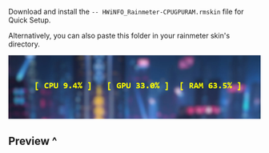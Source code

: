 Download and install the ```-- HWiNFO_Rainmeter-CPUGPURAM.rmskin``` file for Quick Setup. 

Alternatively, you can also paste this folder in your rainmeter skin's directory.

![Preview](https://github.com/sha6a6/Rainmeter-Skins/blob/main/--%20HWiNFO_Rainmeter-CPUGPURAM/preview.png?raw=true)

## Preview ^
